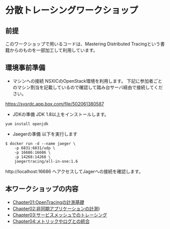 # 分散トレーシングワークショップ 

## 前提
このワークショップで用いるコードは、Mastering Distributed Tracingという書籍からのものを一部加工して利用しています。

## 環境事前準備
* マシンへの接続
NSXICのOpenStack環境を利用します。
下記に参加者ごとのマシン割当を記載しているので確認して踏み台サーバ経由で接続してください。

<https://sysrdc.app.box.com/file/502061380587>

* JDKの準備
JDK 1.8以上をインストールします。

```
yum install openjdk
```


* Jaegerの準備
以下を実行します

```
$ docker run -d --name jaeger \
    -p 6831:6831/udp \
    -p 16686:16686 \
    -p 14268:14268 \
    jaegertracing/all-in-one:1.6
```

http://localhost:16686
へアクセスしてJagerへの接続を確認します。

## 本ワークショップの内容

* [Chapter01:OpenTracingの計測基礎](./Chapter01)
* [Chapter02:非同期アプリケーションの計測](./Chapter02))
* [Chapter03:サービスメッシュでのトレーシング](./Chapter03)
* [Chapter04:メトリックやログとの統合](./Chapter04)

